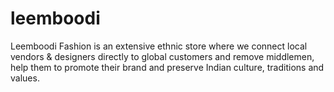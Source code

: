 # leemboodi
Leemboodi Fashion is an extensive ethnic store where we connect local vendors &amp; designers directly to global customers and remove middlemen, help them to promote their brand and preserve Indian culture, traditions and values.
